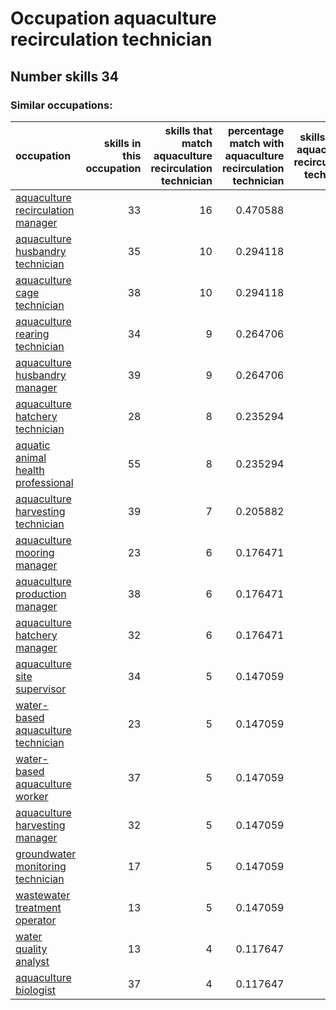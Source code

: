 # Occupation aquaculture recirculation technician
## Number skills 34
### Similar occupations:
| occupation                                                                  |   skills in this occupation |   skills that match aquaculture recirculation technician |   percentage match with aquaculture recirculation technician |   skills not in aquaculture recirculation technician |
|:----------------------------------------------------------------------------|----------------------------:|---------------------------------------------------------:|-------------------------------------------------------------:|-----------------------------------------------------:|
| [aquaculture recirculation manager](aquaculture_recirculation_manager.md)   |                          33 |                                                       16 |                                                     0.470588 |                                                   17 |
| [aquaculture husbandry technician](aquaculture_husbandry_technician.md)     |                          35 |                                                       10 |                                                     0.294118 |                                                   25 |
| [aquaculture cage technician](aquaculture_cage_technician.md)               |                          38 |                                                       10 |                                                     0.294118 |                                                   28 |
| [aquaculture rearing technician](aquaculture_rearing_technician.md)         |                          34 |                                                        9 |                                                     0.264706 |                                                   25 |
| [aquaculture husbandry manager](aquaculture_husbandry_manager.md)           |                          39 |                                                        9 |                                                     0.264706 |                                                   30 |
| [aquaculture hatchery technician](aquaculture_hatchery_technician.md)       |                          28 |                                                        8 |                                                     0.235294 |                                                   20 |
| [aquatic animal health professional](aquatic_animal_health_professional.md) |                          55 |                                                        8 |                                                     0.235294 |                                                   47 |
| [aquaculture harvesting technician](aquaculture_harvesting_technician.md)   |                          39 |                                                        7 |                                                     0.205882 |                                                   32 |
| [aquaculture mooring manager](aquaculture_mooring_manager.md)               |                          23 |                                                        6 |                                                     0.176471 |                                                   17 |
| [aquaculture production manager](aquaculture_production_manager.md)         |                          38 |                                                        6 |                                                     0.176471 |                                                   32 |
| [aquaculture hatchery manager](aquaculture_hatchery_manager.md)             |                          32 |                                                        6 |                                                     0.176471 |                                                   26 |
| [aquaculture site supervisor](aquaculture_site_supervisor.md)               |                          34 |                                                        5 |                                                     0.147059 |                                                   29 |
| [water-based aquaculture technician](water-based_aquaculture_technician.md) |                          23 |                                                        5 |                                                     0.147059 |                                                   18 |
| [water-based aquaculture worker](water-based_aquaculture_worker.md)         |                          37 |                                                        5 |                                                     0.147059 |                                                   32 |
| [aquaculture harvesting manager](aquaculture_harvesting_manager.md)         |                          32 |                                                        5 |                                                     0.147059 |                                                   27 |
| [groundwater monitoring technician](groundwater_monitoring_technician.md)   |                          17 |                                                        5 |                                                     0.147059 |                                                   12 |
| [wastewater treatment operator](wastewater_treatment_operator.md)           |                          13 |                                                        5 |                                                     0.147059 |                                                    8 |
| [water quality analyst](water_quality_analyst.md)                           |                          13 |                                                        4 |                                                     0.117647 |                                                    9 |
| [aquaculture biologist](aquaculture_biologist.md)                           |                          37 |                                                        4 |                                                     0.117647 |                                                   33 |
